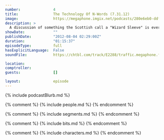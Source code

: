 ```yaml
---
number:               4
title:                The Technology Of N-Words (7.31.12)
image:                https://megaphone.imgix.net/podcasts/280e6eb0-ddfb-11e8-9896-bb654bb417ff/image/image.jpg?ixlib=rails-4.2.0&max-w=3000&max-h=3000&fit=crop&auto=format,compress
description: >
  A discussion of something the Scottish call a "Wizard Sleeve" is ever-so-briefly interrupted by racism, robots, and a visit from something Erin McGathy calls a "game corner."
showDate:             ""
publishDate:          "2012-08-04 02:29:00Z"
duration:             "01:15:37"
episodeType:          full
hasExplicitLanguage:  False
soundFile:            https://chtbl.com/track/E2288/traffic.megaphone.fm/STA2303221881.mp3?updated=1555700005

location:             
comptroller:          
guests:               []

layout:               episode
---
```


{% include podcastBlurb.md %}

{% comment %}
{% include people.md %}
{% endcomment %}

{% comment %}
{% include segments.md %}
{% endcomment %}

{% comment %}
{% include bits.md %}
{% endcomment %}

{% comment %}
{% include characters.md %}
{% endcomment %}

